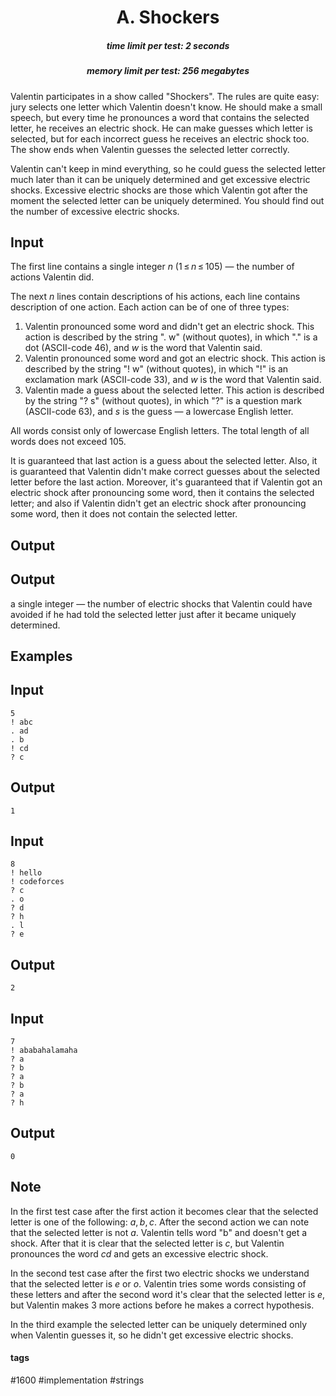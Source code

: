 <h1 style='text-align: center;'> A. Shockers</h1>

<h5 style='text-align: center;'>time limit per test: 2 seconds</h5>
<h5 style='text-align: center;'>memory limit per test: 256 megabytes</h5>

Valentin participates in a show called "Shockers". The rules are quite easy: jury selects one letter which Valentin doesn't know. He should make a small speech, but every time he pronounces a word that contains the selected letter, he receives an electric shock. He can make guesses which letter is selected, but for each incorrect guess he receives an electric shock too. The show ends when Valentin guesses the selected letter correctly.

Valentin can't keep in mind everything, so he could guess the selected letter much later than it can be uniquely determined and get excessive electric shocks. Excessive electric shocks are those which Valentin got after the moment the selected letter can be uniquely determined. You should find out the number of excessive electric shocks.

## Input

The first line contains a single integer *n* (1 ≤ *n* ≤ 105) — the number of actions Valentin did.

The next *n* lines contain descriptions of his actions, each line contains description of one action. Each action can be of one of three types: 

1. Valentin pronounced some word and didn't get an electric shock. This action is described by the string ". w" (without quotes), in which "." is a dot (ASCII-code 46), and *w* is the word that Valentin said.
2. Valentin pronounced some word and got an electric shock. This action is described by the string "! w" (without quotes), in which "!" is an exclamation mark (ASCII-code 33), and *w* is the word that Valentin said.
3. Valentin made a guess about the selected letter. This action is described by the string "? s" (without quotes), in which "?" is a question mark (ASCII-code 63), and *s* is the guess — a lowercase English letter.

All words consist only of lowercase English letters. The total length of all words does not exceed 105.

It is guaranteed that last action is a guess about the selected letter. Also, it is guaranteed that Valentin didn't make correct guesses about the selected letter before the last action. Moreover, it's guaranteed that if Valentin got an electric shock after pronouncing some word, then it contains the selected letter; and also if Valentin didn't get an electric shock after pronouncing some word, then it does not contain the selected letter.

## Output

## Output

 a single integer — the number of electric shocks that Valentin could have avoided if he had told the selected letter just after it became uniquely determined.

## Examples

## Input


```
5  
! abc  
. ad  
. b  
! cd  
? c  

```
## Output


```
1  

```
## Input


```
8  
! hello  
! codeforces  
? c  
. o  
? d  
? h  
. l  
? e  

```
## Output


```
2  

```
## Input


```
7  
! ababahalamaha  
? a  
? b  
? a  
? b  
? a  
? h  

```
## Output


```
0  

```
## Note

In the first test case after the first action it becomes clear that the selected letter is one of the following: *a*, *b*, *c*. After the second action we can note that the selected letter is not *a*. Valentin tells word "b" and doesn't get a shock. After that it is clear that the selected letter is *c*, but Valentin pronounces the word *cd* and gets an excessive electric shock. 

In the second test case after the first two electric shocks we understand that the selected letter is *e* or *o*. Valentin tries some words consisting of these letters and after the second word it's clear that the selected letter is *e*, but Valentin makes 3 more actions before he makes a correct hypothesis.

In the third example the selected letter can be uniquely determined only when Valentin guesses it, so he didn't get excessive electric shocks.



#### tags 

#1600 #implementation #strings 